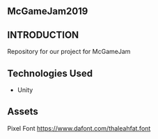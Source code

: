 ## McGameJam2019

## INTRODUCTION

Repository for our project for McGameJam

## Technologies Used

- Unity

## Assets

Pixel Font 
https://www.dafont.com/thaleahfat.font
